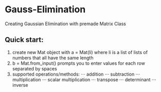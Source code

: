 # Gauss-Elimination
Creating Gaussian Elimination with premade Matrix Class

## Quick start:
1. create new Mat object with a = Mat(li) where li is a list of lists of numbers that all have the same length
2. b = Mat.from_input() prompts you to enter values for each row separated by spaces
3. supported operations/methods:
⋅⋅⋅ addition
⋅⋅⋅ subtraction
⋅⋅⋅ multiplication
⋅⋅⋅ scalar multiplication
⋅⋅⋅ transpose
⋅⋅⋅ determinant
⋅⋅⋅ inverse
